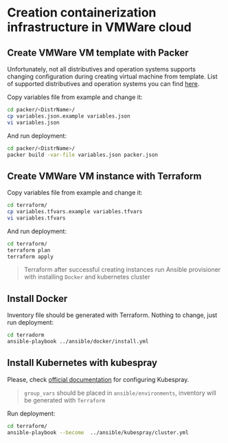 # Creation containerization infrastructure in VMWare cloud

## Create VMWare VM template with Packer

Unfortunately, not all distributives and operation systems supports changing configuration during creating virtual machine from template. List of supported distributives and operation systems you can find [here](https://partnerweb.vmware.com/programs/guestOS/guest-os-customization-matrix.pdf).

Copy variables file from example and change it:

``` bash
cd packer/<DistrName>/
cp variables.json.example variables.json
vi variables.json
```

And run deployment:

``` bash
cd packer/<DistrName>/
packer build -var-file variables.json packer.json
```

## Create VMWare VM instance with Terraform

Copy variables file from example and change it:

``` bash
cd terraform/
cp variables.tfvars.example variables.tfvars
vi variables.tfvars
```

And run deployment:

``` bash
cd terraform/
terraform plan
terraform apply
```

> Terraform after successful creating instances run Ansible provisioner with installing `Docker` and kubernetes cluster

## Install Docker

Inventory file should be generated with Terraform. Nothing to change, just run deployment:

``` bash
cd terradorm
ansible-playbook ../ansible/docker/install.yml
```

## Install Kubernetes with kubespray

Please, check [official documentation](https://github.com/kubernetes-sigs/kubespray/blob/release-2.15/README.md) for configuring Kubespray.

> `group_vars` should be placed in `ansible/environments`, inventory will be generated with `Terraform`

Run deployment:

``` bash
cd terraform/
ansible-playbook --become  ../ansible/kubespray/cluster.yml
```
